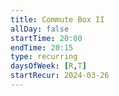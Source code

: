 ```yaml
---
title: Commute Box II
allDay: false
startTime: 20:00
endTime: 20:15
type: recurring
daysOfWeek: [R,T]
startRecur: 2024-03-26
---
```


